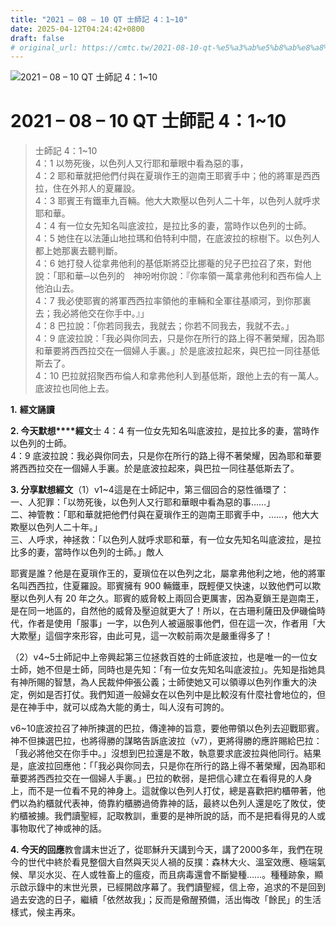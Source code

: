 ```yaml
---
title: "2021 – 08 – 10 QT 士師記 4：1~10"
date: 2025-04-12T04:24:42+0800
draft: false
# original_url: https://cmtc.tw/2021-08-10-qt-%e5%a3%ab%e5%b8%ab%e8%a8%98-4%ef%bc%9a110
---
```


![2021 – 08 – 10 QT 士師記 4：1\~10](/images/qt.jpg   "2021 – 08 – 10 QT 士師記 4：1\~10")

# 2021 – 08 – 10 QT 士師記 4：1\~10

> 士師記 4：1\~10  
> 4：1 以笏死後，以色列人又行耶和華眼中看為惡的事，  
> 4：2 耶和華就把他們付與在夏瑣作王的迦南王耶賓手中；他的將軍是西西拉，住在外邦人的夏羅設。  
> 4：3 耶賓王有鐵車九百輛。他大大欺壓以色列人二十年，以色列人就呼求耶和華。  
> 4：4 有一位女先知名叫底波拉，是拉比多的妻，當時作以色列的士師。  
> 4：5 她住在以法蓮山地拉瑪和伯特利中間，在底波拉的棕樹下。以色列人都上她那裏去聽判斷。  
> 4：6 她打發人從拿弗他利的基低斯將亞比挪菴的兒子巴拉召了來，對他說：「耶和華─以色列的　神吩咐你說：『你率領一萬拿弗他利和西布倫人上他泊山去。  
> 4：7 我必使耶賓的將軍西西拉率領他的車輛和全軍往基順河，到你那裏去；我必將他交在你手中。』」  
> 4：8 巴拉說：「你若同我去，我就去；你若不同我去，我就不去。」  
> 4：9 底波拉說：「我必與你同去，只是你在所行的路上得不著榮耀，因為耶和華要將西西拉交在一個婦人手裏。」於是底波拉起來，與巴拉一同往基低斯去了。  
> 4：10 巴拉就招聚西布倫人和拿弗他利人到基低斯，跟他上去的有一萬人。底波拉也同他上去。

**1.** **經文誦讀**

**2. 今天默想****經文**士 4：4 有一位女先知名叫底波拉，是拉比多的妻，當時作以色列的士師。  
4：9 底波拉說：我必與你同去，只是你在所行的路上得不著榮耀，因為耶和華要將西西拉交在一個婦人手裏。於是底波拉起來，與巴拉一同往基低斯去了。

**3. 分享默想經文**（1）v1\~4這是在士師記中，第三個回合的惡性循環了：  
一、人犯罪：「以笏死後，以色列人又行耶和華眼中看為惡的事……」  
二、神管教：「耶和華就把他們付與在夏瑣作王的迦南王耶賓手中，……，他大大欺壓以色列人二十年。」  
三、人呼求，神拯救：「以色列人就呼求耶和華，有一位女先知名叫底波拉，是拉比多的妻，當時作以色列的士師。」敵人

耶賓是誰？他是在夏瑣作王的，夏瑣位在以色列之北，屬拿弗他利之地，他的將軍名叫西西拉，住夏羅設。耶賓擁有 900 輛鐵車，既輕便又快速，以致他們可以欺壓以色列人有 20 年之久。耶賓的威脅較上兩回合更厲害，因為夏鎖王是迦南王，是在同一地區的，自然他的威脅及壓迫就更大了！所以，在古珊利薩田及伊磯倫時代，作者是使用「服事」一字，以色列人被逼服事他們，但在這一次，作者用「大大欺壓」這個字來形容，由此可見，這一次較前兩次是嚴重得多了！

（2）v4\~5士師記中上帝興起第三位拯救百姓的士師底波拉，也是唯一的一位女士師，她不但是士師，同時也是先知：「有一位女先知名叫底波拉」。先知是指她具有神所賜的智慧，為人民裁仲伸張公義；士師使她又可以領導以色列作重大的決定，例如是否打仗。我們知道一般婦女在以色列中是比較沒有什麼社會地位的，但是在神手中，就可以成為大能的勇士，叫人沒有可誇的。

v6\~10底波拉召了神所揀選的巴拉，傳達神的旨意，要他帶領以色列去迎戰耶賓。神不但揀選巴拉，也將得勝的謀略告訴底波拉（v7），更將得勝的應許賜給巴拉：「我必將他交在你手中。」沒想到巴拉還是不敢，執意要求底波拉與他同行。結果是，底波拉回應他：「「我必與你同去，只是你在所行的路上得不著榮耀，因為耶和華要將西西拉交在一個婦人手裏。」巴拉的軟弱，是把信心建立在看得見的人身上，而不是一位看不見的神身上。這就像以色列人打仗，總是喜歡把約櫃帶著，他們以為約櫃就代表神，倚靠約櫃勝過倚靠神的話，最終以色列人還是吃了敗仗，使約櫃被擄。我們讀聖經，記取教訓，重要的是神所說的話，而不是把看得見的人或事物取代了神或神的話。

**4. 今天的回應**教會講末世近了，從耶穌升天講到今天，講了2000多年，我們在現今的世代中終於看見整個大自然與天災人禍的反撲：森林大火、溫室效應、極端氣候、旱災水災、在人或牲畜上的瘟疫，而且病毒還會不斷變種……。種種跡象，顯示啟示錄中的末世光景，已經開啟序幕了。我們讀聖經，信上帝，追求的不是回到過去安逸的日子，繼續「依然故我」；反而是儆醒預備，活出悔改「餘民」的生活樣式，候主再來。